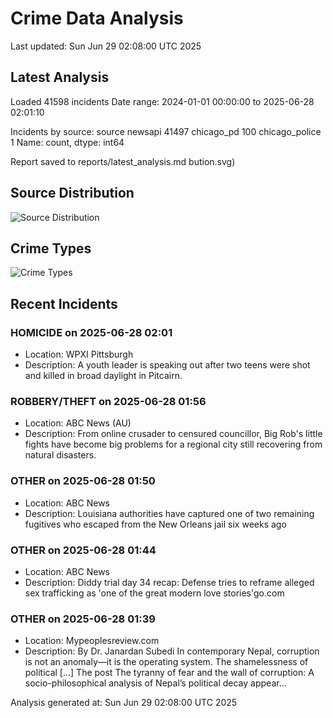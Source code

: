 # Crime Data Analysis
Last updated: Sun Jun 29 02:08:00 UTC 2025

## Latest Analysis

Loaded 41598 incidents
Date range: 2024-01-01 00:00:00 to 2025-06-28 02:01:10

Incidents by source:
source
newsapi           41497
chicago_pd          100
chicago_police        1
Name: count, dtype: int64

Report saved to reports/latest_analysis.md
bution.svg)

## Source Distribution
![Source Distribution](images/source_distribution.svg)

## Crime Types
![Crime Types](images/crime_types.svg)

## Recent Incidents

### HOMICIDE on 2025-06-28 02:01
- Location: WPXI Pittsburgh
- Description: A youth leader is speaking out after two teens were shot and killed in broad daylight in Pitcairn.


### ROBBERY/THEFT on 2025-06-28 01:56
- Location: ABC News (AU)
- Description: From online crusader to censured councillor, Big Rob's little fights have become big problems for a regional city still recovering from natural disasters.


### OTHER on 2025-06-28 01:50
- Location: ABC News
- Description: Louisiana authorities have captured one of two remaining fugitives who escaped from the New Orleans jail six weeks ago


### OTHER on 2025-06-28 01:44
- Location: ABC News
- Description: Diddy trial day 34 recap: Defense tries to reframe alleged sex trafficking as 'one of the great modern love stories'go.com


### OTHER on 2025-06-28 01:39
- Location: Mypeoplesreview.com
- Description: By Dr. Janardan Subedi In contemporary Nepal, corruption is not an anomaly—it is the operating system. The shamelessness of political […]
The post The tyranny of fear and the wall of corruption: A socio-philosophical analysis of Nepal’s political decay appear…

Analysis generated at: Sun Jun 29 02:08:00 UTC 2025
